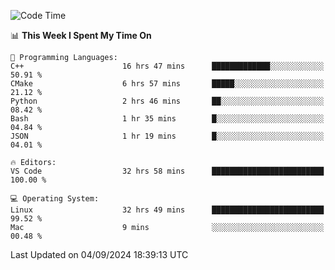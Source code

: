 
<!--START_SECTION:waka-->
![Code Time](http://img.shields.io/badge/Code%20Time-2%2C453%20hrs%2017%20mins-blue)

📊 **This Week I Spent My Time On** 

```text
💬 Programming Languages: 
C++                      16 hrs 47 mins      █████████████░░░░░░░░░░░░   50.91 % 
CMake                    6 hrs 57 mins       █████░░░░░░░░░░░░░░░░░░░░   21.12 % 
Python                   2 hrs 46 mins       ██░░░░░░░░░░░░░░░░░░░░░░░   08.42 % 
Bash                     1 hr 35 mins        █░░░░░░░░░░░░░░░░░░░░░░░░   04.84 % 
JSON                     1 hr 19 mins        █░░░░░░░░░░░░░░░░░░░░░░░░   04.01 % 

🔥 Editors: 
VS Code                  32 hrs 58 mins      █████████████████████████   100.00 % 

💻 Operating System: 
Linux                    32 hrs 49 mins      █████████████████████████   99.52 % 
Mac                      9 mins              ░░░░░░░░░░░░░░░░░░░░░░░░░   00.48 % 
```


 Last Updated on 04/09/2024 18:39:13 UTC
<!--END_SECTION:waka-->

